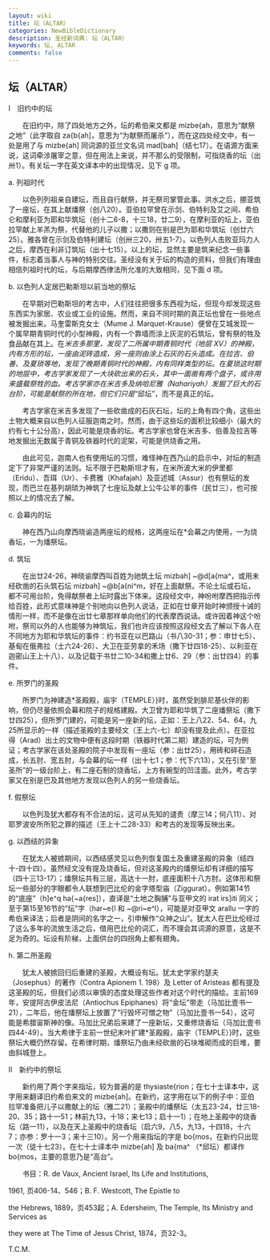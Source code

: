 ```yaml
---
layout: wiki
title: 坛（ALTAR）
categories: NewBibleDictionary
description: 圣经新词典: 坛（ALTAR）
keywords: 坛, ALTAR
comments: false
---
```


## 坛（ALTAR）

Ⅰ　旧约中的坛

　　在旧约中，除了四处地方之外，坛的希伯来文都是 mizbe{ah，意思为“献祭之地”（此字取自 za{b{ah]，意思为“为献祭而屠杀”），而在这四处经文中，有一处是用了与 mizbe{ah] 同词源的亚兰文名词 mad[bah]（结七17）。在语源方面来说，这词牵涉屠宰之意，但在用法上来说，并不那么的受限制，可指烧香的坛（出卅1）。有关坛一字在英文译本中的出现情况，见下 g 项。

a. 列祖时代

　　以色列列祖亲自建坛，而且自行献祭，并无祭司掌管此事。洪水之后，挪亚筑了一座坛，在其上献燔祭（创八20）。亚伯拉罕曾在示剑、伯特利及艾之间、希伯仑和摩利亚为耶和华筑坛（创十二6-8，十三18，廿二9），在摩利亚的坛上，亚伯拉罕献上羊羔为祭，代替他的儿子以撒；以撒则在别是巴为耶和华筑坛（创廿六25）。雅各曾在示剑及伯特利建坛（创卅三20，卅五1-7）。以色列人击败亚玛力人之后，摩西在利非订筑坛（出十七15）。以上的坛，显然主要是筑来纪念一些事件，标志着当事人与神的特别交往。圣经没有关于坛的构造的资料，但我们有理由相信列祖时代的坛，与后期摩西律法所允准的大致相同，见下面 d 项。

b. 以色列人定居巴勒斯坦以前当地的祭坛

　　在早期对巴勒斯坦的考古中，人们往往把很多东西视为坛，但现今却发现这些东西实为家居、农业或工业的设施。然而，来自不同时期的真正坛也曾在一些地点被发掘出来。马奎雷斯克女士（Mume J. Marquet-Krause）便曾在艾城发现一个属早期青铜时代的小型神殿，内有一个靠墙而涂上灰泥的石筑坛，曾有祭的牲及食品献在其上。在*米吉多那里，发现了二所属中期青铜时代（地层 XV）的神殿，内有方形的坛，一座由泥砖造成，另一座则由涂上石灰的石头造成。在拉吉、伯善、及夏琐等地，发现了晚期青铜时代的神殿，内有同样类型的坛。在夏琐这时期的地层中，考古学家发现了一大块砍出来的石头，其中一面凿有两个盘子，或许用来盛载祭牲的血。考古学家亦在米吉多及纳哈尼雅（Nahariyah）发掘了巨大的石台阶，可能是献祭的所在地，但它们只是*“邱坛”，而不是真正的坛。

　　考古学家在米吉多发现了一些砍凿成的石灰石坛，坛的上角有四个角，这些出土物大概来自以色列人征服迦南之时。然而，由于这些坛的面积比较细小（最大的约有七十公分高），因此可能是烧香的坛。考古学家也曾在米吉多、伯善及拉吉等地发掘出无数属于青铜及铁器时代的泥架，可能是供烧香之用。

　　由此可见，迦南人也有使用坛的习惯，难怪神在西乃山的启示中，对坛的制造定下了非常严谨的法则。坛不限于巴勒斯坦才有，在米所波大米的伊里都（Eridu）、吾珥（Ur）、卡费雅（Khafajah）及亚述城（Assur）也有祭坛的发现，而巴兰在基列胡琐为神筑了七座坛及献上公牛公羊的事件（民廿三），也可按照以上的情况去了解。

c. 会幕内的坛

　　神在西乃山向摩西晓谕造两座坛的规格，这两座坛在*会幕之内使用，一为烧香坛，一为燔祭坛。

d. 筑坛

　　在出廿24-26，神晓谕摩西叫百姓为祂筑土坛 mizbah] ~@d[a{ma^，或用未经砍凿的石头筑石坛 mizbah] ~@b[a{ni^m，好在上面献祭。不论土坛或石坛，都不可用台阶，免得献祭者上坛时露出下体来。这段经文中，神吩咐摩西把指示传给百姓，此形式意味神是个别地向以色列人说话，正如在廿章开始时神颁授十诫的情形一样，而不是像在出廿七章那样单向他们的代表摩西说话。或许因着神这个吩咐，祭司以外的人也能够为神筑坛，我们也许应该按照这段经文去了解以下各人在不同地方为耶和华筑坛的事件：约书亚在以巴路山（书八30-31；参：申廿七5）、基甸在俄弗拉（士六24-26）、大卫在亚劳拿的禾场（撒下廿四18-25）、以利亚在迦密山王上十八）、以及记载于书廿二10-34和撒上廿6、29（参：出廿四4）的事件。

e. 所罗门的圣殿

　　所罗门为神建造*圣殿殿，庙宇（TEMPLE）}时，虽然受到腓尼基伙伴的影响，但仍尽量依照会幕和院子的规格建殿。大卫曾为耶和华筑了二座燔祭坛（撒下廿四25），但所罗门建的，可能是另一座新的坛，正如：王上八22、54、64，九25所显示的一样（描述圣殿的主要经文〔王上六-七〕却没有提及此点）。在亚拉得（Arad）出土的文物中便有这段时期（铁器时代第二期）建造的坛，可为例证；考古学家在该处圣殿的院子中发现有一座坛（参：出廿25），用砖和碎石造成，长五肘、宽五肘，与会幕的坛一样（出十七1；参：代下六13），又在引至“至圣所”的一级台阶上，有二座石制的烧香坛，上方有碗型的凹洼面。此外，考古学家又在别是巴及其他地方发现以色列人的另一些烧香坛。

f. 假祭坛

　　以色列及犹大都存有不合法的坛，这可从先知的谴责（摩三14；何八11）、对耶罗波安所所犯之罪的描述（王上十二28-33）和考古的发现等反映出来。

g. 以西结的异象

　　在犹太人被掳期间，以西结感灵见以色列恢复国土及重建圣殿的异象（结四十-四十四）。虽然经文没有提及烧香坛，但对这圣殿内的燔祭坛却有详细的描写（四十三13-17）；燔祭坛共有三层，高达十一肘，底座面积十八方肘。这体形和祭坛一些部分的字眼都令人联想到巴比伦的金字塔型庙（Ziggurat）。例如第14节的“底座”（h]e^q ha{~a{res]），直译是“土地之胸脯”与亚甲文的 irat irs]iti 同义；至于第15至16节的“坛”字（har~e{l 和 ~@ri~e^l），可能是对亚甲文 arallu 一字的希伯来译法；后者是阴间的名字之一，引申解作“众神之山”。犹太人在巴比伦经过了这么多年的流放生活之后，借用巴比伦的词汇，而不理会其词源的原意，这是不足为奇的。坛设有阶梯，上面供台的四拐角上都有翅角。

h. 第二所圣殿

　　犹太人被掳回归后重建的圣殿，大概设有坛。犹太史学家约瑟夫（Josephus）的著作（Contra Apionem 1. 198）及 Letter of Aristeas 都有提及这圣殿的坛，但我们必须以审慎的态度处理这些作者对这个时代的描绘。主前169年，安提阿古伊皮法尼（Antiochus Epiphanes）将“金坛”带走（马加比壹书一21），二年后，他在燔祭坛上放置了“行毁坏可憎之物”（马加比壹书一54），这可能是希腊宙斯神的像。马加比兄弟后来建了一座新坛，又重修烧香坛（马加比壹书四44-49）。当大希律于主前一世纪末叶扩建*圣殿殿，庙宇（TEMPLE）}时，这些祭坛大概仍然存留。在希律时期，燔祭坛乃由未经砍凿的石块堆砌而成的巨堆，要由斜城登上。

Ⅱ　新约中的祭坛

　　新约用了两个字来指坛，较为普遍的是 thysiaste{rion；在七十士译本中，这字用来翻译旧约希伯来文的 mizbe{ah]。在新约，这字用在以下的例子中：亚伯拉罕准备把儿子以撒献上的坛（雅二21）；圣殿中的燔祭坛（太五23-24，廿三18-20、35；路十一51；林前九13，十18；来七13；启十一1）；在地上圣殿中的烧香坛（路一11），以及在天上圣殿中的烧香坛（启六9，八5，九13，十四18，十六7；亦参：罗十一3；来十三10）。另一个用来指坛的字是 bo{mos，在新约只出现一次（徒十七23）。在七十士译本中 mizbe{ah] 及 ba{ma^ （*邱坛）都译作 bo{mos，主要的意思乃是“高台”。

　　书目：R. de Vaux, Ancient Israel, Its Life and Institutions,

1961, 页406-14、546；B. F. Westcott, The Epistle to

the Hebrews, 1889，页453起；A. Edersheim, The Temple, Its Ministry and Services as

they were at The Time of Jesus Christ, 1874，页32-3。

T.C.M.






